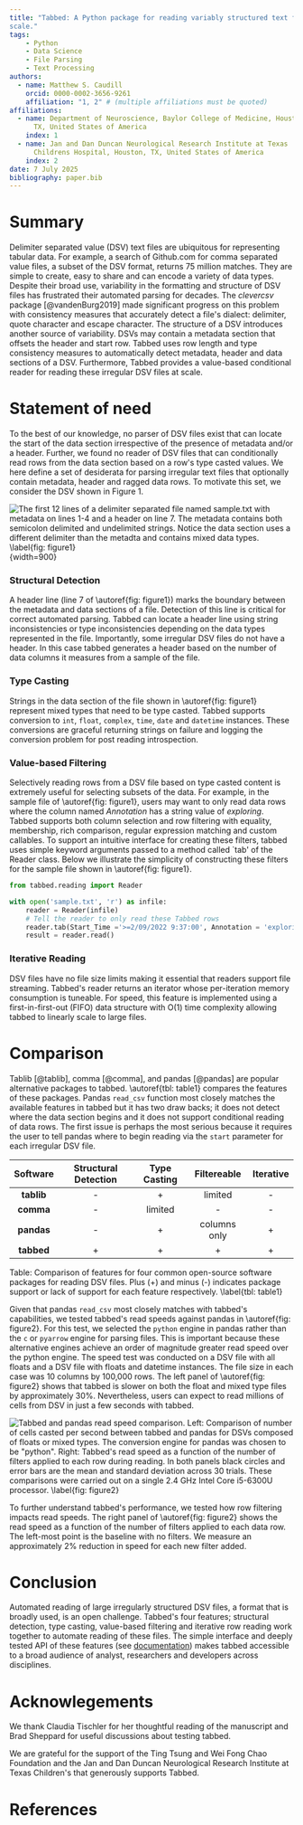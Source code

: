 ```yaml
---
title: "Tabbed: A Python package for reading variably structured text files at
scale."
tags:
    - Python
    - Data Science
    - File Parsing
    - Text Processing
authors:
  - name: Matthew S. Caudill 
    orcid: 0000-0002-3656-9261 
    affiliation: "1, 2" # (multiple affiliations must be quoted) 
affiliations:
  - name: Department of Neuroscience, Baylor College of Medicine, Houston,
      TX, United States of America
    index: 1
  - name: Jan and Dan Duncan Neurological Research Institute at Texas
      Childrens Hospital, Houston, TX, United States of America 
    index: 2 
date: 7 July 2025
bibliography: paper.bib
---
```


# Summary
Delimiter separated value (DSV) text files are ubiquitous for representing
tabular data. For example, a search of Github.com for comma separated value
files, a subset of the DSV format, returns 75 million matches. They are simple
to create, easy to share and can encode a variety of data types. Despite their
broad use, variability in the formatting and structure of DSV files has
frustrated their automated parsing for decades. The *clevercsv* package
[@vandenBurg2019] made significant progress on this problem with consistency
measures that accurately detect a file's dialect: delimiter, quote character and
escape character. The structure of a DSV introduces another source of
variability. DSVs may contain a metadata section that offsets the header and
start row. Tabbed uses row length and type consistency measures to automatically
detect metadata, header and data sections of a DSV. Furthermore, Tabbed provides
a value-based conditional reader for reading these irregular DSV files at
scale.

# Statement of need
To the best of our knowledge, no parser of DSV files exist that can locate the
start of the data section irrespective of the presence of metadata and/or
a header. Further, we found no reader of DSV files that can conditionally read
rows from the data section based on a row's type casted values. We here define
a set of desiderata for parsing irregular text files that optionally contain
metadata, header and ragged data rows. To motivate this set, we consider
the DSV shown in Figure 1.

![The first 12 lines of a delimiter separated file named *sample.txt* with
metadata on lines 1-4 and a header on line 7. The metadata contains both
semicolon delimited and undelimited strings. Notice the data section uses
a different delimiter than the metadta and contains mixed data types.
\label{fig: figure1}](figure1.png){width=900}

### Structural Detection
A header line (line 7 of \autoref{fig: figure1}) marks the boundary between the
metadata and data sections of a file.  Detection of this line is critical for
correct automated parsing. Tabbed can locate a header line using string
inconsistencies or type inconsistencies depending on the data types
represented in the file.  Importantly, some irregular DSV files do not have
a header. In this case tabbed  generates a header based on the number of data
columns it measures from a sample of the file.

### Type Casting
Strings in the data section of the file shown in \autoref{fig: figure1}
represent mixed types that need to be type casted. Tabbed supports conversion to
`int`, `float`, `complex`, `time`, `date` and `datetime` instances. These
conversions are graceful returning strings on failure and logging the
conversion problem for post reading introspection. 

### Value-based Filtering
Selectively reading rows from a DSV file based on type casted content is
extremely useful for selecting subsets of the data. For example, in the sample
file of \autoref{fig: figure1}, users may want to only read data rows where the
column named *Annotation* has a string value of *exploring*. Tabbed supports
both column selection and row filtering with equality, membership, rich
comparison, regular expression matching and custom callables. To support an
intuitive interface for creating these filters, tabbed uses simple keyword
arguments passed to a method called `tab' of the Reader class. Below we
illustrate the simplicity of constructing these filters for the sample file
shown in \autoref{fig: figure1}.

```python
from tabbed.reading import Reader

with open('sample.txt', 'r') as infile:
    reader = Reader(infile)
    # Tell the reader to only read these Tabbed rows
    reader.tab(Start_Time ='>=2/09/2022 9:37:00', Annotation = 'exploring')
    result = reader.read()
```

### Iterative Reading
DSV files have no file size limits making it essential that readers support file
streaming. Tabbed's reader returns an iterator whose per-iteration memory
consumption is tuneable. For speed, this feature is implemented using
a first-in-first-out (FIFO) data structure with O(1) time complexity allowing
tabbed to linearly scale to large files. 

# Comparison
Tablib [@tablib], comma [@comma], and pandas [@pandas] are popular alternative
packages to tabbed. \autoref{tbl: table1} compares the features of these
packages. Pandas `read_csv` function most closely matches the available features
in tabbed but it has two draw backs; it does not detect where the data section
begins and it does not support conditional reading of data rows. The first issue
is perhaps the most serious because it requires the user to tell pandas where to
begin reading via the `start` parameter for each irregular DSV file. 

| **Software** | **Structural Detection** | **Type Casting** | **Filtereable** | **Iterative** |
|:------------:|:------------------------:|:----------------:|:---------------:|:-------------:|
|  **tablib**  |           -              |    +             |     limited     |        -      |
|   **comma**  |           -              |   limited        |           -     |        -      |
|  **pandas**  |           -              |    +             |    columns only |        +      |
|  **tabbed**  |           +              |    +             |           +     |        +      |

Table: Comparison of features for four common open-source software packages for
reading DSV files. Plus (+) and minus (-) indicates package support or lack of
support for each feature respectively. \label{tbl: table1}

Given that pandas `read_csv` most closely matches with tabbed's capabilities, we
tested tabbed's read speeds against pandas in \autoref{fig: figure2}. For this
test, we selected the `python` engine in pandas rather than the `c` or `pyarrow`
engine for parsing files. This is important because these alternative
engines achieve an order of magnitude greater read speed over the python engine.
The speed test was conducted on a DSV file with all floats and a DSV file with
floats and datetime instances. The file size in each case was 10 columns by
100,000 rows. The left panel of \autoref{fig: figure2} shows that tabbed is
slower on both the float and mixed type files by approximately 30%.
Nevertheless, users can expect to read millions of cells from DSV in just a few
seconds with tabbed.

![Tabbed and pandas read speed comparison. Left: Comparison of number of cells
casted per second between tabbed and pandas for DSVs composed of floats
or mixed types. The conversion engine for pandas was chosen to be
"python". Right: Tabbed's read speed as a function of the number of filters
applied to each row during reading. In both panels black circles and error bars
are the mean and standard deviation across 30 trials. These comparisons were
carried out on a single 2.4 GHz Intel Core i5-6300U processor. \label{fig:
figure2}](figure2.png)

To further understand tabbed's performance, we tested how row filtering impacts
read speeds.  The right panel of \autoref{fig: figure2} shows the read speed
as a function of the number of filters applied to each data row. The left-most
point is the baseline with no filters. We measure an approximately 2% reduction
in speed for each new filter added.

# Conclusion
Automated reading of large irregularly structured DSV files, a format that is
broadly used, is an open challenge. Tabbed's four features; structural
detection, type casting, value-based filtering and iterative row reading work
together to automate reading of these files. The simple interface and deeply
tested API of these features (see [documentation](
https://mscaudill.github.io/tabbed/)) makes tabbed accessible to a broad
audience of analyst, researchers and developers across disciplines.

# Acknowlegements
We thank Claudia Tischler for her thoughtful reading of the manuscript and Brad
Sheppard for useful discussions about testing tabbed.

We are grateful for the support of the Ting Tsung and Wei Fong Chao Foundation
and the Jan and Dan Duncan Neurological Research Institute at Texas Children's
that generously supports Tabbed.

# References
